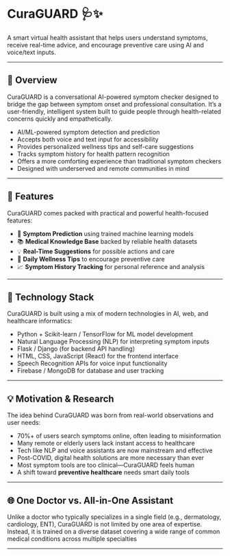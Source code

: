 # CuraGUARD 🩺✨
A smart virtual health assistant that helps users understand symptoms, receive real-time advice, and encourage preventive care using AI and voice/text inputs.

---

## 📌 Overview
CuraGUARD is a conversational AI-powered symptom checker designed to bridge the gap between symptom onset and professional consultation. It’s a user-friendly, intelligent system built to guide people through health-related concerns quickly and empathetically.

- AI/ML-powered symptom detection and prediction
- Accepts both voice and text input for accessibility
- Provides personalized wellness tips and self-care suggestions
- Tracks symptom history for health pattern recognition
- Offers a more comforting experience than traditional symptom checkers
- Designed with underserved and remote communities in mind

---

## 🚀 Features
CuraGUARD comes packed with practical and powerful health-focused features:

- 🤖 **Symptom Prediction** using trained machine learning models
- 📚 **Medical Knowledge Base** backed by reliable health datasets
- 💡 **Real-Time Suggestions** for possible actions and care
- 🧘 **Daily Wellness Tips** to encourage preventive care
- 📈 **Symptom History Tracking** for personal reference and analysis

---

## 🧠 Technology Stack
CuraGUARD is built using a mix of modern technologies in AI, web, and healthcare informatics:

- Python + Scikit-learn / TensorFlow for ML model development
- Natural Language Processing (NLP) for interpreting symptom inputs
- Flask / Django (for backend API handling)
- HTML, CSS, JavaScript (React) for the frontend interface
- Speech Recognition APIs for voice input functionality
- Firebase / MongoDB for database and user tracking

---

## 💡 Motivation & Research
The idea behind CuraGUARD was born from real-world observations and user needs:

- 70%+ of users search symptoms online, often leading to misinformation
- Many remote or elderly users lack instant access to healthcare
- Tech like NLP and voice assistants are now mainstream and effective
- Post-COVID, digital health solutions are more necessary than ever
- Most symptom tools are too clinical—CuraGUARD feels human
- A shift toward **preventive healthcare** needs smart daily tools

---

## 🌐 One Doctor vs. All-in-One Assistant
Unlike a doctor who typically specializes in a single field (e.g., dermatology, cardiology, ENT), CuraGUARD is not limited by one area of expertise. Instead, it is trained on a diverse dataset covering a wide range of common medical conditions across multiple specialties

---
